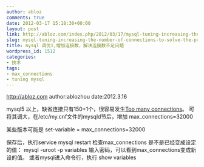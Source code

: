 ```yaml
---
author: abloz
comments: true
date: 2012-03-17 15:18:30+00:00
layout: post
link: http://abloz.com/index.php/2012/03/17/mysql-tuning-increasing-the-number-of-connections-to-solve-the-problem-of-insufficient-number-of-connections/
slug: mysql-tuning-increasing-the-number-of-connections-to-solve-the-problem-of-insufficient-number-of-connections
title: mysql 调优1,增加连接数，解决连接数不足问题
wordpress_id: 1512
categories:
- 技术
tags:
- max_connections
- tuning mysql
---
```


http://abloz.com
author:ablozhou
date:2012.3.16

mysql5 以上，缺省连接只有150+1个，很容易发生[Too many connections](http://dev.mysql.com/doc/refman/5.5/en/too-many-connections.html)。
可将其调大，在/etc/my.cnf文件的mysqld节后，增加
max_connections=32000

某些版本可能是
set-variable = max_connections=32000

保存后，执行service mysql restart
检查max_connections 是不是已经变成设定的值：
mysql -uroot -p variables
输入密码，可以看到max_connections变成新设的值。
或者mysql进入命令行，执行
show variables
